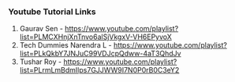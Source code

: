 ### Youtube Tutorial Links

1. Gaurav Sen - https://www.youtube.com/playlist?list=PLMCXHnjXnTnvo6alSjVkgxV-VH6EPyvoX
2. Tech Dummies Narendra L - https://www.youtube.com/playlist?list=PLkQkbY7JNJuC99VDJcpQdww-4aT3QhdJv
3. Tushar Roy - https://www.youtube.com/playlist?list=PLrmLmBdmIlps7GJJWW9I7N0P0rB0C3eY2
